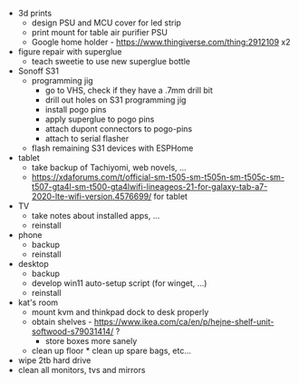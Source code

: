 * 3d prints
	* design PSU and MCU cover for led strip
	* print mount for table air purifier PSU
	* Google home holder - https://www.thingiverse.com/thing:2912109 x2
* figure repair with superglue
	* teach sweetie to use new superglue bottle
* Sonoff S31
	* programming jig
		* go to VHS, check if they have a .7mm drill bit
		* drill out holes on S31 programming jig
		* install pogo pins
		* apply superglue to pogo pins
		* attach dupont connectors to pogo-pins
		* attach to serial flasher
	* flash remaining S31 devices with ESPHome
* tablet
	* take backup of Tachiyomi, web novels, ...
	* https://xdaforums.com/t/official-sm-t505-sm-t505n-sm-t505c-sm-t507-gta4l-sm-t500-gta4lwifi-lineageos-21-for-galaxy-tab-a7-2020-lte-wifi-version.4576699/ for tablet
* TV
	* take notes about installed apps, ...
	* reinstall
* phone
	* backup
	* reinstall
* desktop
	* backup
	* develop win11 auto-setup script (for winget, ...)
	* reinstall
* kat's room
	* mount kvm and thinkpad dock to desk properly
	* obtain shelves - https://www.ikea.com/ca/en/p/hejne-shelf-unit-softwood-s79031414/ ?
		* store boxes more sanely
	* clean up floor
				* clean up spare bags, etc...
* wipe 2tb hard drive
* clean all monitors, tvs and mirrors